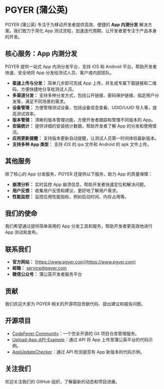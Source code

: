 # PGYER (蒲公英)

PGYER (蒲公英) 专注于为移动开发者提供高效、便捷的 **App 内测分发** 解决方案。我们致力于简化 App 测试流程，加速迭代周期，让开发者更专注于产品本身的开发。

## 核心服务：App 内测分发

PGYER 提供一站式 App 内测分发平台，支持 iOS 和 Android 平台，帮助开发者快速、安全地将 App 分发给测试人员、客户或内部团队。

*   **极速上传与分发：** 简单几步即可完成 App 上传，并生成专属下载链接和二维码，方便快捷地分享给测试人员。
*   **多渠道分发：** 支持多种分发方式，包括公开链接、密码保护链接、指定用户分发等，满足不同场景的需求。
*   **设备管理：** 方便管理测试设备，包括设备信息查看、UDID/UUID 导入等，提高测试效率。
*   **版本管理：** 清晰的版本管理功能，方便开发者跟踪和管理不同版本的 App。
*   **安装统计：** 提供详细的安装统计数据，帮助开发者了解 App 的分发和使用情况。
*   **应用更新提醒：** 支持版本更新自动提醒，让测试人员第一时间体验最新版本。
*   **支持多种 App 类型：** 支持 iOS 的 ipa 文件和 Android 的 apk 文件上传。

## 其他服务

除了核心的 App 分发服务，PGYER 还提供以下服务，助力 App 的质量保障：

*   **崩溃分析：** 实时监控 App 崩溃信息，帮助开发者快速定位和解决问题。
*   **用户反馈：** 收集用户反馈和建议，更好地了解用户需求。
*   **性能监控：** 监控应用性能指标，例如启动时间、内存占用等。

## 我们的使命

我们希望通过提供简单易用的 App 分发工具和服务，帮助开发者更高效地进行 App 测试和发布。

## 联系我们

*   **官方网站：** [https://www.pgyer.com](https://www.pgyer.com)
*   **邮箱：** service@pgyer.com
*   **微信公众号：** 蒲公英开发者服务平台

## 贡献

我们欢迎大家为 PGYER 相关的开源项目贡献代码、提出建议和报告问题。

## 开源项目

*   [CodeFever Community](https://github.com/PGYER/codefever)：一个完全开源的 Git 项目仓库管理服务。
*   [Upload-App-API-Example](https://github.com/PGYER/upload-app-api-example)：通过 API 将 App 上传至蒲公英平台的代码示例。
*   [AppUpdateChecker](https://github.com/PGYER/AppUpdateChecker)：通过 API 检测是否有 App 新版本的代码示例。

## 关注我们

欢迎关注我们的 GitHub 组织，了解最新的动态和项目进展。
